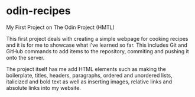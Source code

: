 # odin-recipes
My First Project on The Odin Project (HMTL)

This first project deals with creating a simple webpage for cooking recipes and it is for me to showcase what i've learned so far. This includes Git and GitHub commands to add items to the repository, commiting and pushing it onto the server.

The project itself has me add HTML elements such as making the boilerplate, titles, headers, paragraphs, ordered and unordered lists, italicized and bold text as well as inserting images, relative links and absolute links into my website.